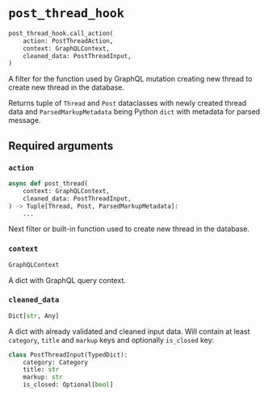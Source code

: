 # `post_thread_hook`

```python
post_thread_hook.call_action(
    action: PostThreadAction,
    context: GraphQLContext,
    cleaned_data: PostThreadInput,
)
```

A filter for the function used by GraphQL mutation creating new thread to create new thread in the database.

Returns tuple of `Thread` and `Post` dataclasses with newly created thread data and `ParsedMarkupMetadata` being Python `dict` with metadata for parsed message.


## Required arguments

### `action`

```python
async def post_thread(
    context: GraphQLContext,
    cleaned_data: PostThreadInput,
) -> Tuple[Thread, Post, ParsedMarkupMetadata]:
    ...
```

Next filter or built-in function used to create new thread in the database.


### `context`

```python
GraphQLContext
```

A dict with GraphQL query context.


### `cleaned_data`

```python
Dict[str, Any]
```

A dict with already validated and cleaned input data. Will contain at least `category`, `title` and `markup` keys and optionally `is_closed` key:

```python
class PostThreadInput(TypedDict):
    category: Category
    title: str
    markup: str
    is_closed: Optional[bool]
```